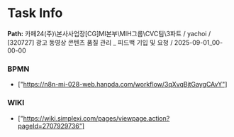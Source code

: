 # Task Info

**Path:** 카페24(주)\본사사업장\[CG]MI본부\MIH그룹\CVC팀\3파트 / yachoi / [320727] 광고 동영상 콘텐츠 품질 관리 _ 피드백 기입 및 요청 / 2025-09-01_00-00-00

### BPMN
- ["https://n8n-mi-028-web.hanpda.com/workflow/3qXvqBjtGaygCAvY"]

### WIKI
- ["https://wiki.simplexi.com/pages/viewpage.action?pageId=2707929736"]

